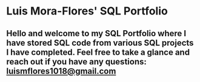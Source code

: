 # Luis Mora-Flores' SQL Portfolio

## Hello and welcome to my SQL Portfolio where I have stored SQL code from various SQL projects I have completed. Feel free to take a glance and reach out if you have any questions: luismflores1018@gmail.com
